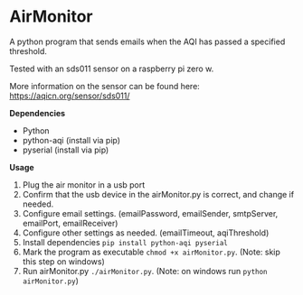# AirMonitor
A python program that sends emails when the AQI has passed a specified threshold.

Tested with an sds011 sensor on a raspberry pi zero w.

More information on the sensor can be found here: https://aqicn.org/sensor/sds011/

**Dependencies**
- Python
- python-aqi (install via pip)
- pyserial (install via pip)

**Usage**
1. Plug the air monitor in a usb port
2. Confirm that the usb device in the airMonitor.py is correct, and change if needed.
3. Configure email settings. (emailPassword, emailSender, smtpServer, emailPort, emailReceiver)
4. Configure other settings as needed. (emailTimeout, aqiThreshold)
5. Install dependencies `pip install python-aqi pyserial`
6. Mark the program as executable `chmod +x airMonitor.py`. (Note: skip this step on windows)
7. Run airMonitor.py `./airMonitor.py`. (Note: on windows run `python airMonitor.py`)
